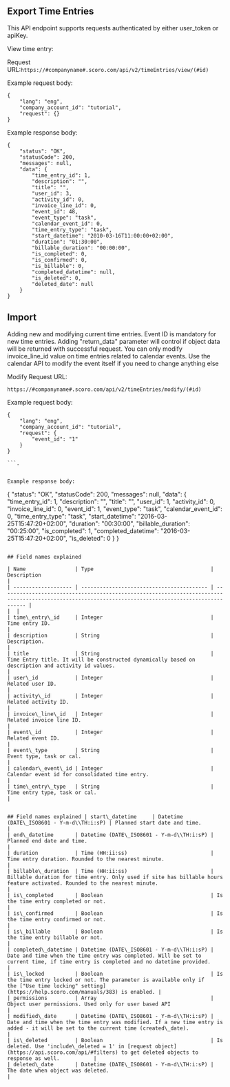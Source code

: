 ## Export Time Entries 

This API endpoint supports requests authenticated by either user_token or apiKey.

View time entry:

Request URL:`https://#companyname#.scoro.com/api/v2/timeEntries/view/(#id)`

Example request body:

```
{
    "lang": "eng",
    "company_account_id": "tutorial",
    "request": {}
}

```

Example response body:

```
{
    "status": "OK",
    "statusCode": 200,
    "messages": null,
    "data": {
        "time_entry_id": 1,
        "description": "",
        "title": "",
        "user_id": 3,
        "activity_id": 0,
        "invoice_line_id": 0,
        "event_id": 48,
        "event_type": "task",
        "calendar_event_id": 0,
        "time_entry_type": "task",
        "start_datetime": "2010-03-16T11:00:00+02:00",
        "duration": "01:30:00",
        "billable_duration": "00:00:00",
        "is_completed": 0,
        "is_confirmed": 0,
        "is_billable": 0,
        "completed_datetime": null,
        "is_deleted": 0,
        "deleted_date": null
    }
}
```
## Import 

Adding new and modifying current time entries. Event ID is mandatory for new time entries. Adding "return_data" parameter will control if object data will be returned with successful request. You can only modify invoice_line_id value on time entries related to calendar events. Use the calendar API to modify the event itself if you need to change anything else

Modify
Request URL:

`https://#companyname#.scoro.com/api/v2/timeEntries/modify/(#id)`

Example request body:

```
{
    "lang": "eng",
    "company_account_id": "tutorial",
    "request": {
        "event_id": "1"
    }
}

```.


Example response body:

```
{
    "status": "OK",
    "statusCode": 200,
    "messages": null,
    "data": {
        "time_entry_id": 1,
        "description": "",
        "title": "",
        "user_id": 1,
        "activity_id": 0,
        "invoice_line_id": 0,
        "event_id": 1,
        "event_type": "task",
        "calendar_event_id": 0,
        "time_entry_type": "task",
        "start_datetime": "2016-03-25T15:47:20+02:00",
        "duration": "00:30:00",
        "billable_duration": "00:25:00",
        "is_completed": 1,
        "completed_datetime": "2016-03-25T15:47:20+02:00",
        "is_deleted": 0
    }
}
```

## Field names explained 

| Name                | Type                                      | Description                                                                                                                                          |
| ------------------- | ----------------------------------------- | ---------------------------------------------------------------------------------------------------------------------------------------------------- |
|  |
| time\_entry\_id     | Integer                                   | Time entry ID.                                                                                                                                       |
| description         | String                                    | Description.                                                                                                                                         |
| title               | String                                    | Time Entry title. It will be constructed dynamically based on description and activity id values.                                                    |
| user\_id            | Integer                                   | Related user ID.                                                                                                                                     |
| activity\_id        | Integer                                   | Related activity ID.                                                                                                                                 |
| invoice\_line\_id   | Integer                                   | Related invoice line ID.                                                                                                                             |
| event\_id           | Integer                                   | Related event ID.                                                                                                                                    |
| event\_type         | String                                    | Event type, task or cal.                                                                                                                             |
| calendar\_event\_id | Integer                                   | Calendar event id for consolidated time entry.                                                                                                       |
| time\_entry\_type   | String                                    | Time entry type, task or cal.                                                                                                                        |


## Field names explained | start\_datetime     | Datetime (DATE\_ISO8601 - Y-m-d\\TH:i:sP) | Planned start date and time.                                                                                                                         |
| end\_datetime       | Datetime (DATE\_ISO8601 - Y-m-d\\TH:i:sP) | Planned end date and time.                                                                                                                           |
| duration            | Time (HH:ii:ss)                           | Time entry duration. Rounded to the nearest minute.                                                                                                  |
| billable\_duration  | Time (HH:ii:ss)                           | Billable duration for time entry. Only used if site has billable hours feature activated. Rounded to the nearest minute.                             |
| is\_completed       | Boolean                                   | Is the time entry completed or not.                                                                                                                  |
| is\_confirmed       | Boolean                                   | Is the time entry confirmed or not.                                                                                                                  |
| is\_billable        | Boolean                                   | Is the time entry billable or not.                                                                                                                   |
| completed\_datetime | Datetime (DATE\_ISO8601 - Y-m-d\\TH:i:sP) | Date and time when the time entry was completed. Will be set to current time, if time entry is completed and no datetime provided.                   |
| is\_locked          | Boolean                                   | Is the time entry locked or not. The parameter is available only if the ["Use time locking" setting](https://help.scoro.com/manuals/383) is enabled. |
| permissions         | Array                                     | Object user permissions. Used only for user based API                                                                                                |
| modified\_date      | Datetime (DATE\_ISO8601 - Y-m-d\\TH:i:sP) | Date and time when the time entry was modified. If a new time entry is added - it will be set to the current time (created\_date).                   |
| is\_deleted         | Boolean                                   | Is deleted. Use 'include\_deleted = 1' in [request object](https://api.scoro.com/api/#filters) to get deleted objects to response as well.           |
| deleted\_date       | Datetime (DATE\_ISO8601 - Y-m-d\\TH:i:sP) | The date when object was deleted.                                                                                                                    |
